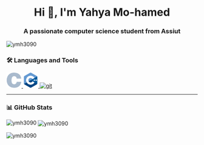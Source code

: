 <h1 align="center">Hi 👋, I'm Yahya Mo-hamed </h1>
<h3 align="center">A passionate computer science student from Assiut </h3>

<p align="left"> <img src="https://komarev.com/ghpvc/?username=ymh3090&label=Profile%20views&color=0e75b6&style=flat" alt="ymh3090" /> </p>

### 🛠️ Languages and Tools

<p align="left">
  <a href="https://www.cprogramming.com/" target="_blank"> <img src="https://raw.githubusercontent.com/devicons/devicon/master/icons/c/c-original.svg" alt="c" width="40" height="40"/> </a>
  <a href="https://cplusplus.com/" target="_blank"> <img src="https://raw.githubusercontent.com/devicons/devicon/master/icons/cplusplus/cplusplus-original.svg" alt="cplusplus" width="40" height="40"/> </a>
  <a href="https://git-scm.com/" target="_blank"> <img src="https://www.vectorlogo.zone/logos/git-scm/git-scm-icon.svg" alt="git" width="40" height="40"/> </a>
</p>

---

### 📊 GitHub Stats

<p><img align="left" src="https://github-readme-stats.vercel.app/api/top-langs?username=ymh3090&show_icons=true&locale=en&layout=compact" alt="ymh3090" /></p>

<p>&nbsp;<img align="center" src="https://github-readme-stats.vercel.app/api?username=ymh3090&show_icons=true&locale=en" alt="ymh3090" /></p>

<p><img align="center" src="https://github-readme-streak-stats.herokuapp.com/?user=ymh3090&" alt="ymh3090" /></p>
